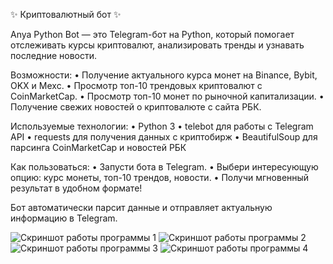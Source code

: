 ✨ Криптовалютный бот ✨

Anya Python Bot — это Telegram-бот на Python, который помогает отслеживать курсы криптовалют, анализировать тренды и узнавать последние новости.

Возможности:
	• Получение актуального курса монет на Binance, Bybit, OKX и Mexc.
	• Просмотр топ-10 трендовых криптовалют с CoinMarketCap.
	• Просмотр топ-10 монет по рыночной капитализации.
	• Получение свежих новостей о криптовалюте с сайта РБК.
 
Используемые технологии:
	• Python 3
	• telebot для работы с Telegram API
	• requests для получения данных с криптобирж
	• BeautifulSoup для парсинга CoinMarketCap и новостей РБК
 
Как пользоваться:
	• Запусти бота в Telegram.
	• Выбери интересующую опцию: курс монеты, топ-10 трендов, новости.
	• Получи мгновенный результат в удобном формате!
 
Бот автоматически парсит данные и отправляет актуальную информацию в Telegram.

![Скриншот работы программы 1](https://github.com/user-attachments/assets/c15ecf83-a98c-4266-983b-112a5d337391)
![Скриншот работы программы 2](https://github.com/user-attachments/assets/86fc89f3-4e1b-44e9-8cf9-3668f1583dad)
![Скриншот работы программы 3](https://github.com/user-attachments/assets/32b2ca5f-a675-424c-aa85-8afd7ed59de8)
![Скриншот работы программы 4](https://github.com/user-attachments/assets/7581f3fb-9b56-4e7e-8904-c69c508ec562)

